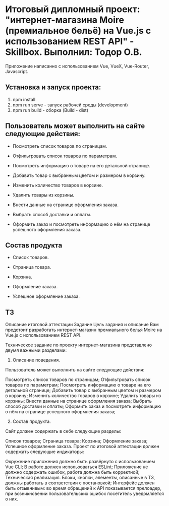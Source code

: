 # Итоговый дипломный проект: "интернет-магазина Moire (премиальное бельё) на Vue.js с использованием REST API" - Skillbox. Выполнил: Тодор О.В.


Приложение написанно с использованием Vue, VueX, Vue-Router, Javascript.

## Установка и запуск проекта:

1. npm install
2. npm run serve - запуск рабочей среды (development)
3. npm run build - сборка (Build - dist)

## Пользователь может выполнить на сайте следующие действия: 

+ Посмотреть список товаров по страницам.

+ Отфильтровать список товаров по параметрам.

+ Посмотреть информацию о товаре на его детальной странице.

+ Добавить товар с выбранным цветом и размером в корзину.

+ Изменить количество товаров в корзине.

+ Удалить товары из корзины.

+ Внести данные на странице оформления заказа.

+ Выбрать способ доставки и оплаты.

+ Оформить заказ и посмотреть информацию о нём на странице успешного оформления заказа.

## Состав продукта

+ Список товаров.

+ Страница товара.

+ Корзина.

+ Оформление заказа.

+ Успешное оформление заказа.


## ТЗ

Описание итоговой аттестации
Задание 
Цель задания и описание
Вам предстоит разработать интернет-магазин премиального белья Moire на Vue.js с использованием REST API.

Техническое задание по проекту интернет-магазина представлено двумя важными разделами:

1. Описание поведения.

Пользователь может выполнить на сайте следующие действия:

Посмотреть список товаров по страницам;
Отфильтровать список товаров по параметрам;
Посмотреть информацию о товаре на его детальной странице;
Добавить товар с выбранным цветом и размером в корзину;
Изменить количество товаров в корзине;
Удалить товары из корзины;
Внести данные на странице оформления заказа;
Выбрать способ доставки и оплаты;
Оформить заказ и посмотреть информацию о нём на странице успешного оформления заказа;

2. Состав продукта.

Сайт должен содержать в себе следующие разделы:

Список товаров;
Страница товара;
Корзина;
Оформление заказа;
Успешное оформление заказа.
Проект по итоговой аттестации должен содержать следующие индикаторы:

Окружение приложения должно быть развёрнуто с использованием Vue CLI;
В работе должен использоваться ESLint;
Приложение не должно содержать ошибок, работа должна быть корректной;
Техническая реализация. Блоки, кнопки, элементы, описанные в ТЗ, должны работать в соответствии с постановкой;
Интерфейс должен быть отзывчивым: во время обращений к API показывается прелоадер, при возникновении пользовательских ошибок посетитель уведомляется о них.
